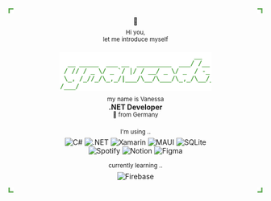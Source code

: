 <img align="left" src="images\top-left.svg" height="10"/>
<img align="right" src="images\top-right.svg" height="10"/>
<div align="center">
<br>
👾<br>
<sub>Hi you,</sub><br><sup>let me introduce myself</sup>  

<img src="images\ynavcodes.svg" width="300"><br>
<sub>my name is Vanessa</sub>   
**.NET Developer**  
<sup>📍 from Germany</sup>  

<sup>I'm using ..</sup>  
![C#](https://img.shields.io/badge/C%23-2D2F2F?style=flat-square)
![.NET](https://img.shields.io/badge/.NET-2D2F2F?style=flat-square)
![Xamarin](https://img.shields.io/badge/Xamarin-2D2F2F?style=flat-square&logo=Xamarin&logoColor=white)
![MAUI](https://img.shields.io/badge/MAUI-2D2F2F?style=flat-square)
![SQLite](https://img.shields.io/badge/SQLite-2D2F2F?style=flat-square)<br>
![Spotify](https://img.shields.io/badge/Spotify-2D2F2F?style=flat-square&logo=Spotify&logoColor=white)
![Notion](https://img.shields.io/badge/Notion-2D2F2F?style=flat-square&logo=Notion&logoColor=white)
![Figma](https://img.shields.io/badge/Figma-2D2F2F?style=flat-square&logo=Figma&logoColor=white)  

<sup>currently learning ..</sup>  
![Firebase](https://img.shields.io/badge/React-2D2F2F?style=flat-square&logo=react&logoColor=white)<br>

</div>
<img align="left" src="images\bottom-left.svg" height="10"/>
<img align="right" src="images\bottom-right.svg" height="10"/>
